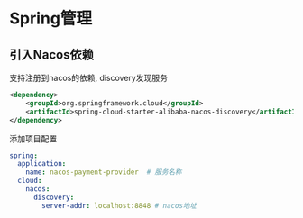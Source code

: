 # Spring管理

## 引入Nacos依赖

支持注册到nacos的依赖, discovery发现服务

```xml
<dependency>
    <groupId>org.springframework.cloud</groupId>
    <artifactId>spring-cloud-starter-alibaba-nacos-discovery</artifactId>
</dependency>
```

添加项目配置

```yml
spring:
  application:
    name: nacos-payment-provider  # 服务名称
  cloud:
    nacos:
      discovery:
        server-addr: localhost:8848 # nacos地址
```
